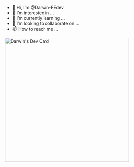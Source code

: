 - 👋 Hi, I’m @Darwin-FEdev
- 👀 I’m interested in ...
- 🌱 I’m currently learning ...
- 💞️ I’m looking to collaborate on ...
- 📫 How to reach me ...

<!---
Darwin-FEdev/Darwin-FEdev is a ✨ special ✨ repository because its `README.md` (this file) appears on your GitHub profile.
You can click the Preview link to take a look at your changes.
--->

<a href="https://app.daily.dev/DarwinFEdev"><img src="https://api.daily.dev/devcards/d1428daacc174f028b00ec5150ce1948.png?r=chp" width="400" alt="Darwin's Dev Card"/></a>
